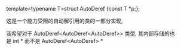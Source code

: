 template<typename T>struct AutoDeref {const T *p;};

这是一个能力受限的自动解引用的类的一部分实现, 

我希望对于 AutoDeref<AutoDeref<AutoDeref<int>>> 类型, 其内部存储的也是 int * 而不是 AutoDeref<AutoDeref<int>> *

```

```